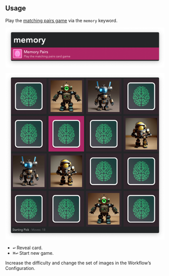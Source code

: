 ## Usage

Play the [matching pairs game](https://en.wikipedia.org/wiki/Concentration_%28card_game%29) via the `memory` keyword.

![Starting the workflow](images/keyword.png)

![Playing the game](images/grid.png)

* <kbd>↩</kbd> Reveal card.
* <kbd>⌘</kbd><kbd>↩</kbd> Start new game.

Increase the difficulty and change the set of images in the Workflow’s Configuration.

